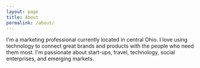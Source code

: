 ```yaml
---
layout: page
title: About
permalink: /about/
---
```


I'm a marketing professional currently located in central Ohio. I love using technology to connect great brands and products with the people who need them most. I'm passionate about start-ups, travel, technology, social enterprises, and emerging markets.

